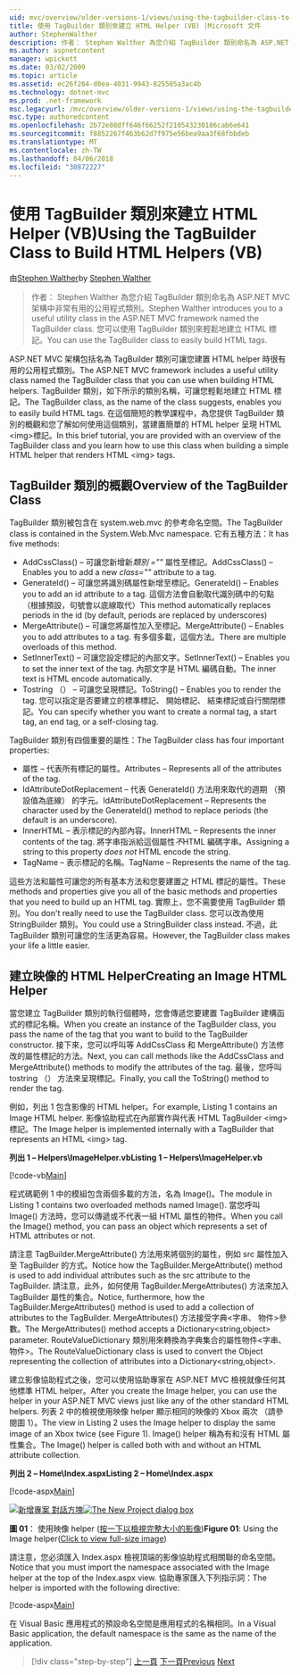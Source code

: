 ```yaml
---
uid: mvc/overview/older-versions-1/views/using-the-tagbuilder-class-to-build-html-helpers-vb
title: 使用 TagBuilder 類別來建立 HTML Helper (VB) |Microsoft 文件
author: StephenWalther
description: 作者： Stephen Walther 為您介紹 TagBuilder 類別命名為 ASP.NET MVC 架構中非常有用的公用程式類別。 您可以輕鬆地使用 TagBuilder 類別...
ms.author: aspnetcontent
manager: wpickett
ms.date: 03/02/2009
ms.topic: article
ms.assetid: ec26f264-d0ea-4031-9943-825505a3ac4b
ms.technology: dotnet-mvc
ms.prod: .net-framework
msc.legacyurl: /mvc/overview/older-versions-1/views/using-the-tagbuilder-class-to-build-html-helpers-vb
msc.type: authoredcontent
ms.openlocfilehash: 2b72e08dff646f66252f210543230186cab6e641
ms.sourcegitcommit: f8852267f463b62d7f975e56bea9aa3f68fbbdeb
ms.translationtype: MT
ms.contentlocale: zh-TW
ms.lasthandoff: 04/06/2018
ms.locfileid: "30872227"
---
```

<a name="using-the-tagbuilder-class-to-build-html-helpers-vb"></a><span data-ttu-id="8f10b-104">使用 TagBuilder 類別來建立 HTML Helper (VB)</span><span class="sxs-lookup"><span data-stu-id="8f10b-104">Using the TagBuilder Class to Build HTML Helpers (VB)</span></span>
====================
<span data-ttu-id="8f10b-105">由[Stephen Walther](https://github.com/StephenWalther)</span><span class="sxs-lookup"><span data-stu-id="8f10b-105">by [Stephen Walther](https://github.com/StephenWalther)</span></span>

> <span data-ttu-id="8f10b-106">作者： Stephen Walther 為您介紹 TagBuilder 類別命名為 ASP.NET MVC 架構中非常有用的公用程式類別。</span><span class="sxs-lookup"><span data-stu-id="8f10b-106">Stephen Walther introduces you to a useful utility class in the ASP.NET MVC framework named the TagBuilder class.</span></span> <span data-ttu-id="8f10b-107">您可以使用 TagBuilder 類別來輕鬆地建立 HTML 標記。</span><span class="sxs-lookup"><span data-stu-id="8f10b-107">You can use the TagBuilder class to easily build HTML tags.</span></span>


<span data-ttu-id="8f10b-108">ASP.NET MVC 架構包括名為 TagBuilder 類別可讓您建置 HTML helper 時很有用的公用程式類別。</span><span class="sxs-lookup"><span data-stu-id="8f10b-108">The ASP.NET MVC framework includes a useful utility class named the TagBuilder class that you can use when building HTML helpers.</span></span> <span data-ttu-id="8f10b-109">TagBuilder 類別，如下所示的類別名稱，可讓您輕鬆地建立 HTML 標記。</span><span class="sxs-lookup"><span data-stu-id="8f10b-109">The TagBuilder class, as the name of the class suggests, enables you to easily build HTML tags.</span></span> <span data-ttu-id="8f10b-110">在這個簡短的教學課程中，為您提供 TagBuilder 類別的概觀和您了解如何使用這個類別，當建置簡單的 HTML helper 呈現 HTML &lt;img&gt;標記。</span><span class="sxs-lookup"><span data-stu-id="8f10b-110">In this brief tutorial, you are provided with an overview of the TagBuilder class and you learn how to use this class when building a simple HTML helper that renders HTML &lt;img&gt; tags.</span></span>

## <a name="overview-of-the-tagbuilder-class"></a><span data-ttu-id="8f10b-111">TagBuilder 類別的概觀</span><span class="sxs-lookup"><span data-stu-id="8f10b-111">Overview of the TagBuilder Class</span></span>

<span data-ttu-id="8f10b-112">TagBuilder 類別被包含在 system.web.mvc 的參考命名空間。</span><span class="sxs-lookup"><span data-stu-id="8f10b-112">The TagBuilder class is contained in the System.Web.Mvc namespace.</span></span> <span data-ttu-id="8f10b-113">它有五種方法：</span><span class="sxs-lookup"><span data-stu-id="8f10b-113">It has five methods:</span></span>

- <span data-ttu-id="8f10b-114">AddCssClass() – 可讓您新增新*類別 =""* 屬性至標記。</span><span class="sxs-lookup"><span data-stu-id="8f10b-114">AddCssClass() – Enables you to add a new *class=""* attribute to a tag.</span></span>
- <span data-ttu-id="8f10b-115">GenerateId() – 可讓您將識別碼屬性新增至標記。</span><span class="sxs-lookup"><span data-stu-id="8f10b-115">GenerateId() – Enables you to add an id attribute to a tag.</span></span> <span data-ttu-id="8f10b-116">這個方法會自動取代識別碼中的句點 （根據預設，句號會以底線取代）</span><span class="sxs-lookup"><span data-stu-id="8f10b-116">This method automatically replaces periods in the id (by default, periods are replaced by underscores)</span></span>
- <span data-ttu-id="8f10b-117">MergeAttribute() – 可讓您將屬性加入至標記。</span><span class="sxs-lookup"><span data-stu-id="8f10b-117">MergeAttribute() – Enables you to add attributes to a tag.</span></span> <span data-ttu-id="8f10b-118">有多個多載，這個方法。</span><span class="sxs-lookup"><span data-stu-id="8f10b-118">There are multiple overloads of this method.</span></span>
- <span data-ttu-id="8f10b-119">SetInnerText() – 可讓您設定標記的內部文字。</span><span class="sxs-lookup"><span data-stu-id="8f10b-119">SetInnerText() – Enables you to set the inner text of the tag.</span></span> <span data-ttu-id="8f10b-120">內部文字是 HTML 編碼自動。</span><span class="sxs-lookup"><span data-stu-id="8f10b-120">The inner text is HTML encode automatically.</span></span>
- <span data-ttu-id="8f10b-121">Tostring （） – 可讓您呈現標記。</span><span class="sxs-lookup"><span data-stu-id="8f10b-121">ToString() – Enables you to render the tag.</span></span> <span data-ttu-id="8f10b-122">您可以指定是否要建立的標準標記、 開始標記、 結束標記或自行關閉標記。</span><span class="sxs-lookup"><span data-stu-id="8f10b-122">You can specify whether you want to create a normal tag, a start tag, an end tag, or a self-closing tag.</span></span>
  

<span data-ttu-id="8f10b-123">TagBuilder 類別有四個重要的屬性：</span><span class="sxs-lookup"><span data-stu-id="8f10b-123">The TagBuilder class has four important properties:</span></span>

- <span data-ttu-id="8f10b-124">屬性 – 代表所有標記的屬性。</span><span class="sxs-lookup"><span data-stu-id="8f10b-124">Attributes – Represents all of the attributes of the tag.</span></span>
- <span data-ttu-id="8f10b-125">IdAttributeDotReplacement – 代表 GenerateId() 方法用來取代的週期 （預設值為底線） 的字元。</span><span class="sxs-lookup"><span data-stu-id="8f10b-125">IdAttributeDotReplacement – Represents the character used by the GenerateId() method to replace periods (the default is an underscore).</span></span>
- <span data-ttu-id="8f10b-126">InnerHTML – 表示標記的內部內容。</span><span class="sxs-lookup"><span data-stu-id="8f10b-126">InnerHTML – Represents the inner contents of the tag.</span></span> <span data-ttu-id="8f10b-127">將字串指派給這個屬性*不*HTML 編碼字串。</span><span class="sxs-lookup"><span data-stu-id="8f10b-127">Assigning a string to this property *does not* HTML encode the string.</span></span>
- <span data-ttu-id="8f10b-128">TagName – 表示標記的名稱。</span><span class="sxs-lookup"><span data-stu-id="8f10b-128">TagName – Represents the name of the tag.</span></span>

<span data-ttu-id="8f10b-129">這些方法和屬性可讓您的所有基本方法和您要建置之 HTML 標記的屬性。</span><span class="sxs-lookup"><span data-stu-id="8f10b-129">These methods and properties give you all of the basic methods and properties that you need to build up an HTML tag.</span></span> <span data-ttu-id="8f10b-130">實際上，您不需要使用 TagBuilder 類別。</span><span class="sxs-lookup"><span data-stu-id="8f10b-130">You don't really need to use the TagBuilder class.</span></span> <span data-ttu-id="8f10b-131">您可以改為使用 StringBuilder 類別。</span><span class="sxs-lookup"><span data-stu-id="8f10b-131">You could use a StringBuilder class instead.</span></span> <span data-ttu-id="8f10b-132">不過，此 TagBuilder 類別可讓您的生活更為容易。</span><span class="sxs-lookup"><span data-stu-id="8f10b-132">However, the TagBuilder class makes your life a little easier.</span></span>

## <a name="creating-an-image-html-helper"></a><span data-ttu-id="8f10b-133">建立映像的 HTML Helper</span><span class="sxs-lookup"><span data-stu-id="8f10b-133">Creating an Image HTML Helper</span></span>

<span data-ttu-id="8f10b-134">當您建立 TagBuilder 類別的執行個體時，您會傳遞您要建置 TagBuilder 建構函式的標記名稱。</span><span class="sxs-lookup"><span data-stu-id="8f10b-134">When you create an instance of the TagBuilder class, you pass the name of the tag that you want to build to the TagBuilder constructor.</span></span> <span data-ttu-id="8f10b-135">接下來，您可以呼叫等 AddCssClass 和 MergeAttribute() 方法修改的屬性標記的方法。</span><span class="sxs-lookup"><span data-stu-id="8f10b-135">Next, you can call methods like the AddCssClass and MergeAttribute() methods to modify the attributes of the tag.</span></span> <span data-ttu-id="8f10b-136">最後，您呼叫 tostring （） 方法來呈現標記。</span><span class="sxs-lookup"><span data-stu-id="8f10b-136">Finally, you call the ToString() method to render the tag.</span></span>

<span data-ttu-id="8f10b-137">例如，列出 1 包含影像的 HTML helper。</span><span class="sxs-lookup"><span data-stu-id="8f10b-137">For example, Listing 1 contains an Image HTML helper.</span></span> <span data-ttu-id="8f10b-138">影像協助程式在內部實作與代表 HTML TagBuilder &lt;img&gt;標記。</span><span class="sxs-lookup"><span data-stu-id="8f10b-138">The Image helper is implemented internally with a TagBuilder that represents an HTML &lt;img&gt; tag.</span></span>

<span data-ttu-id="8f10b-139">**列出 1 – Helpers\ImageHelper.vb**</span><span class="sxs-lookup"><span data-stu-id="8f10b-139">**Listing 1 – Helpers\ImageHelper.vb**</span></span>

[!code-vb[Main](using-the-tagbuilder-class-to-build-html-helpers-vb/samples/sample1.vb)]

<span data-ttu-id="8f10b-140">程式碼範例 1 中的模組包含兩個多載的方法，名為 Image()。</span><span class="sxs-lookup"><span data-stu-id="8f10b-140">The module in Listing 1 contains two overloaded methods named Image().</span></span> <span data-ttu-id="8f10b-141">當您呼叫 Image() 方法時，您可以傳遞或不代表一組 HTML 屬性的物件。</span><span class="sxs-lookup"><span data-stu-id="8f10b-141">When you call the Image() method, you can pass an object which represents a set of HTML attributes or not.</span></span>

<span data-ttu-id="8f10b-142">請注意 TagBuilder.MergeAttribute() 方法用來將個別的屬性，例如 src 屬性加入至 TagBuilder 的方式。</span><span class="sxs-lookup"><span data-stu-id="8f10b-142">Notice how the TagBuilder.MergeAttribute() method is used to add individual attributes such as the src attribute to the TagBuilder.</span></span> <span data-ttu-id="8f10b-143">請注意，此外，如何使用 TagBuilder.MergeAttributes() 方法來加入 TagBuilder 屬性的集合。</span><span class="sxs-lookup"><span data-stu-id="8f10b-143">Notice, furthermore, how the TagBuilder.MergeAttributes() method is used to add a collection of attributes to the TagBuilder.</span></span> <span data-ttu-id="8f10b-144">MergeAttributes() 方法接受字典&lt;字串、 物件&gt;參數。</span><span class="sxs-lookup"><span data-stu-id="8f10b-144">The MergeAttributes() method accepts a Dictionary&lt;string,object&gt; parameter.</span></span> <span data-ttu-id="8f10b-145">RouteValueDictionary 類別用來轉換為字典集合的屬性物件&lt;字串、 物件&gt;。</span><span class="sxs-lookup"><span data-stu-id="8f10b-145">The RouteValueDictionary class is used to convert the Object representing the collection of attributes into a Dictionary&lt;string,object&gt;.</span></span>

<span data-ttu-id="8f10b-146">建立影像協助程式之後，您可以使用協助專家在 ASP.NET MVC 檢視就像任何其他標準 HTML helper。</span><span class="sxs-lookup"><span data-stu-id="8f10b-146">After you create the Image helper, you can use the helper in your ASP.NET MVC views just like any of the other standard HTML helpers.</span></span> <span data-ttu-id="8f10b-147">列表 2 中的檢視使用映像 helper 顯示相同的映像的 Xbox 兩次 （請參閱圖 1）。</span><span class="sxs-lookup"><span data-stu-id="8f10b-147">The view in Listing 2 uses the Image helper to display the same image of an Xbox twice (see Figure 1).</span></span> <span data-ttu-id="8f10b-148">Image() helper 稱為有和沒有 HTML 屬性集合。</span><span class="sxs-lookup"><span data-stu-id="8f10b-148">The Image() helper is called both with and without an HTML attribute collection.</span></span>

<span data-ttu-id="8f10b-149">**列出 2 – Home\Index.aspx**</span><span class="sxs-lookup"><span data-stu-id="8f10b-149">**Listing 2 – Home\Index.aspx**</span></span>

[!code-aspx[Main](using-the-tagbuilder-class-to-build-html-helpers-vb/samples/sample2.aspx)]


<span data-ttu-id="8f10b-150">[![新增專案 對話方塊](using-the-tagbuilder-class-to-build-html-helpers-vb/_static/image1.jpg)](using-the-tagbuilder-class-to-build-html-helpers-vb/_static/image1.png)</span><span class="sxs-lookup"><span data-stu-id="8f10b-150">[![The New Project dialog box](using-the-tagbuilder-class-to-build-html-helpers-vb/_static/image1.jpg)](using-the-tagbuilder-class-to-build-html-helpers-vb/_static/image1.png)</span></span>

<span data-ttu-id="8f10b-151">**圖 01**： 使用映像 helper ([按一下以檢視完整大小的影像](using-the-tagbuilder-class-to-build-html-helpers-vb/_static/image2.png))</span><span class="sxs-lookup"><span data-stu-id="8f10b-151">**Figure 01**: Using the Image helper([Click to view full-size image](using-the-tagbuilder-class-to-build-html-helpers-vb/_static/image2.png))</span></span>


<span data-ttu-id="8f10b-152">請注意，您必須匯入 Index.aspx 檢視頂端的影像協助程式相關聯的命名空間。</span><span class="sxs-lookup"><span data-stu-id="8f10b-152">Notice that you must import the namespace associated with the Image helper at the top of the Index.aspx view.</span></span> <span data-ttu-id="8f10b-153">協助專家匯入下列指示詞：</span><span class="sxs-lookup"><span data-stu-id="8f10b-153">The helper is imported with the following directive:</span></span>

[!code-aspx[Main](using-the-tagbuilder-class-to-build-html-helpers-vb/samples/sample3.aspx)]

<span data-ttu-id="8f10b-154">在 Visual Basic 應用程式的預設命名空間是應用程式的名稱相同。</span><span class="sxs-lookup"><span data-stu-id="8f10b-154">In a Visual Basic application, the default namespace is the same as the name of the application.</span></span>

> [!div class="step-by-step"]
> <span data-ttu-id="8f10b-155">[上一頁](creating-custom-html-helpers-vb.md)
> [下一頁](creating-page-layouts-with-view-master-pages-vb.md)</span><span class="sxs-lookup"><span data-stu-id="8f10b-155">[Previous](creating-custom-html-helpers-vb.md)
[Next](creating-page-layouts-with-view-master-pages-vb.md)</span></span>
